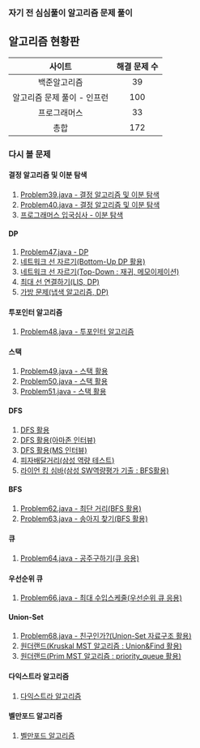 ### 자기 전 심심풀이 알고리즘 문제 풀이

## 알고리즘 현황판 

|사이트|해결 문제 수|
|:------:|:---:|
|백준알고리즘|39|
|알고리즘 문제 풀이 - 인프런|100|
|프로그래머스|33|
|총합|172|

### 다시 볼 문제 
#### 결정 알고리즘 및 이분 탐색 
1. [Problem39.java - 결정 알고리즘 및 이분 탐색](https://github.com/leeyunbo/before_sleeping_algorithm/blob/main/inflearn/2/Problem39.java)
2. [Problem40.java - 결정 알고리즘 및 이분 탐색](https://github.com/leeyunbo/before_sleeping_algorithm/blob/main/inflearn/2/Problem40.java)
3. [프로그래머스 입국심사 - 이분 탐색](https://github.com/leeyunbo/before_sleeping_algorithm/tree/main/programmers/Problem9.java)

#### DP 
1. [Problem47.java - DP](https://github.com/leeyunbo/before_sleeping_algorithm/blob/main/inflearn/2/Problem47.java)
2. [네트워크 선 자르기(Bottom-Up DP 활용)](https://github.com/leeyunbo/before_sleeping_algorithm/blob/main/inflearn/3/Problem83.java)
3. [네트워크 선 자르기(Top-Down : 재귀, 메모이제이션)](https://github.com/leeyunbo/before_sleeping_algorithm/blob/main/inflearn/3/Problem84.java)
4. [최대 선 연결하기(LIS, DP)](https://github.com/leeyunbo/before_sleeping_algorithm/blob/main/inflearn/3/Problem88.java)
5. [가방 문제(냅색 알고리즘, DP)](https://github.com/leeyunbo/before_sleeping_algorithm/blob/main/inflearn/3/Problem92.java)

#### 투포인터 알고리즘
1. [Problem48.java - 투포인터 알고리즘](https://github.com/leeyunbo/before_sleeping_algorithm/blob/main/inflearn/2/Problem48.java)

#### 스택
1. [Problem49.java - 스택 활용](https://github.com/leeyunbo/before_sleeping_algorithm/blob/main/inflearn/2/Problem49.java)
2. [Problem50.java - 스택 활용](https://github.com/leeyunbo/before_sleeping_algorithm/blob/main/inflearn/2/Problem50.java)
3. [Problem51.java - 스택 활용](https://github.com/leeyunbo/before_sleeping_algorithm/blob/main/inflearn/2/Problem51.java)

#### DFS
1. [DFS 활용](https://github.com/leeyunbo/before_sleeping_algorithm/blob/main/inflearn/2/Problem54.java)
2. [DFS 활용(아마존 인터뷰)](https://github.com/leeyunbo/before_sleeping_algorithm/blob/main/inflearn/2/Problem55.java)
3. [DFS 활용(MS 인터뷰)](https://github.com/leeyunbo/before_sleeping_algorithm/blob/main/inflearn/2/Problem56.java)
4. [피자배달거리(삼성 역량 테스트)](https://github.com/leeyunbo/before_sleeping_algorithm/blob/main/inflearn/3/Problem78.java)
5. [라이언 킹 심바(삼성 SW역량평가 기출 : BFS활용)](https://github.com/leeyunbo/before_sleeping_algorithm/blob/main/inflearn/3/Problem82.java)

#### BFS
1. [Problem62.java - 최단 거리(BFS 활용)](https://github.com/leeyunbo/before_sleeping_algorithm/blob/main/inflearn/2/Problem62.java)
2. [Problem63.java - 송아지 찾기(BFS 활용)](https://github.com/leeyunbo/before_sleeping_algorithm/blob/main/inflearn/2/Problem63.java)

#### 큐
1. [Problem64.java - 공주구하기(큐 응용)](https://github.com/leeyunbo/before_sleeping_algorithm/blob/main/inflearn/2/Problem64.java)

#### 우선순위 큐
1. [Problem66.java - 최대 수입스케줄(우선순위 큐 응용)](https://github.com/leeyunbo/before_sleeping_algorithm/blob/main/inflearn/2/Problem66.java)

#### Union-Set
1. [Problem68.java - 친구인가?(Union-Set 자료구조 활용)](https://github.com/leeyunbo/before_sleeping_algorithm/blob/main/inflearn/2/Problem68.java)
2. [원더랜드(Kruskal MST 알고리즘 : Union&Find 활용)](https://github.com/leeyunbo/before_sleeping_algorithm/blob/main/inflearn/2/Problem69.java)
3. [원더랜드(Prim MST 알고리즘 : priority_queue 활용)](https://github.com/leeyunbo/before_sleeping_algorithm/blob/main/inflearn/2/Problem70.java)

#### 다익스트라 알고리즘 
1. [다익스트라 알고리즘](https://github.com/leeyunbo/before_sleeping_algorithm/blob/main/inflearn/2/Problem71.java)

#### 벨만포드 알고리즘 
1. [벨만포드 알고리즘](https://github.com/leeyunbo/before_sleeping_algorithm/blob/main/inflearn/2/Problem72.java)
